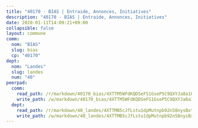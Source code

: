```yaml
---
title: "40170 - BIAS | Entraide, Annonces, Initiatives"
description: "40170 - BIAS | Entraide, Annonces, Initiatives"
date: 2020-01-11T14:09:21+09:00
collapsible: false
layout: commune
comm:
  nom: "BIAS"
  slug: bias
  cp: "40170"
dept:
  nom: "Landes"
  slug: landes
  num: "40"
peerpad:
  comm:
    read_path: /r/markdown/40170_bias/4XTTM5WFdKQDSeFS1GseP5C9QXYJa8a1QTsn5mq1pxh68f7Pu
    write_path: /w/markdown/40170_bias/4XTTM5WFdKQDSeFS1GseP5C9QXYJa8a1QTsn5mq1pxh68f7Pu-K3TgUBkD69DxHcRaMV9PXdaD1KuvokYMqp68vicDWGnPuZ159MgjZhLm16FLqBtQ8eaPahaLYV64Loa23FcKF1vbp7BYVsPBA7jreemLK2Tvq351q1T2qCWVo4SPt2xXRAz9XVmH
  dept:
    read_path: /r/markdown/40_landes/4XTTMB5cJfLstu1dpMutnpb92n58nysBxt2LvNHp8iFa2he7h
    write_path: /w/markdown/40_landes/4XTTMB5cJfLstu1dpMutnpb92n58nysBxt2LvNHp8iFa2he7h-K3TgUvrqNj5GqBsxRXbDQxXTucun7uHSVZWT5C8CgQNaESTTE4cfR63JCubPGiKkKruc9dwpRJsb8aWPbJoGCdC5JVr33cPSqpb1rkjpoPrBPEdrj3zMya2yHWSYgr5GG1nyDstK
---
```


